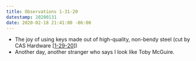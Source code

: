 ```yaml
---
title: Observations 1-31-20
datestamp: 20200131
date: 2020-02-18 21:41:00 -06:00
---
```


- The joy of using keys made out of high-quality, non-bendy steel (cut by CAS Hardware [[1-29-20](https://spencertweedy.com/observations/012920.html)])
- Another day, another stranger who says I look like Toby McGuire.
